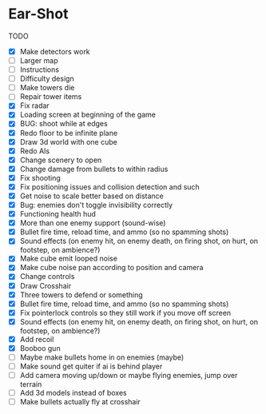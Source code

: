 Ear-Shot	
============

TODO

- [X] Make detectors work
- [ ] Larger map
- [ ] Instructions
- [ ] Difficulty design
- [ ] Make towers die
- [ ] Repair tower items
- [X] Fix radar
- [X] Loading screen at beginning of the game
- [X] BUG: shoot while at edges
- [X] Redo floor to be infinite plane
- [X] Draw 3d world with one cube
- [X] Redo AIs
- [X] Change scenery to open
- [X] Change damage from bullets to within radius
- [X] Fix shooting
- [X] Fix positioning issues and collision detection and such
- [X] Get noise to scale better based on distance
- [X] Bug: enemies don't toggle invisibility correctly
- [X] Functioning health hud
- [X] More than one enemy support (sound-wise)
- [X] Bullet fire time, reload time, and ammo (so no spamming shots)
- [X] Sound effects (on enemy hit, on enemy death, on firing shot, on hurt, on footstep, on ambience?)
- [X] Make cube emit looped noise
- [X] Make cube noise pan according to position and camera
- [X] Change controls
- [X] Draw Crosshair
- [X] Three towers to defend or something
- [X] Bullet fire time, reload time, and ammo (so no spamming shots)
- [X] Fix pointerlock controls so they still work if you move off screen
- [X] Sound effects (on enemy hit, on enemy death, on firing shot, on hurt, on footstep, on ambience?)
- [X] Add recoil
- [X] Booboo gun
- [ ] Maybe make bullets home in on enemies (maybe)
- [ ] Make sound get quiter if ai is behind player
- [ ] Add camera moving up/down or maybe flying enemies, jump over terrain
- [ ] Add 3d models instead of boxes
- [ ] Make bullets actually fly at crosshair
